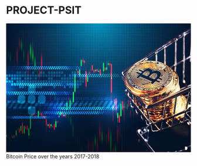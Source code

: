 # PROJECT-PSIT
<a href=""><img src="img/pic1.jpg" width="1000px"  height="350"></a><br>
Bitcoin Price over the years 2017-2018
